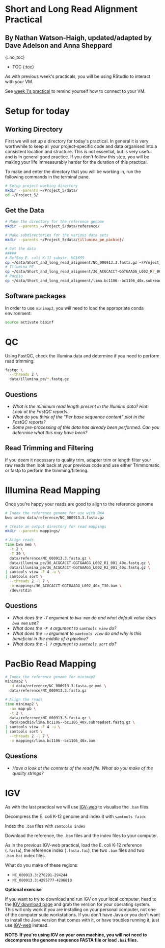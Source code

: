 # Short and Long Read Alignment Practical
## By Nathan Watson-Haigh, updated/adapted by Dave Adelson and Anna Sheppard
{:.no_toc}

* TOC
{:toc}

As with previous week's practicals, you will be using RStudio to interact with your VM.

See [week 1's practical](../Bash_Practicals/1_IntroBash.md#rstudio) to remind yourself how to connect to your VM.

# Setup for today

## Working Directory

First we will set up a directory for today's practical.
In general it is very worthwhile to keep all your project-specific code and data organised into a consistent location and structure.
This is not essential, but is very useful and is in general good practice.
If you don't follow this step, you will be making your life immeasurably harder for the duration of this practical.

To make and enter the directory that you will be working in, run the following commands in the terminal pane.

```bash
# Setup project working directory
mkdir --parents ~/Project_5/data/
cd ~/Project_5/
```

## Get the Data

```bash
# Make the directory for the reference genome
mkdir --parents ~/Project_5/data/reference/

# Make subdirectories for the various data sets
mkdir --parents ~/Project_5/data/{illumina_pe,pacbio}/

# Get the data
#####
# RefSeq E. coli K-12 substr. MG1655
cp ~/data/Short_and_long_read_alignment/NC_000913.3.fasta.gz ~/Project_5/data/reference/
# Illumina PE
cp ~/data/Short_and_long_read_alignment/36_ACGCACCT-GGTGAAGG_L002_R?_001_40x.fastq.gz ~/Project_5/data/illumina_pe/
# PacBio
cp ~/data/Short_and_long_read_alignment/lima.bc1106--bc1106_40x.subreadset.fastq.gz ~/Project_5/data/pacbio/

```

## Software packages
In order to use `minimap2`, you will need to load the appropriate conda environment:
```bash
source activate bioinf
```

# QC

Using FastQC, check the Illumina data and determine if you need to perform read trimming.

```bash
fastqc \
  --threads 2 \
  data/illumina_pe/*.fastq.gz
```

## Questions

 - *What is the minimum read length present in the Illumina data? Hint: Look at the FastQC reports.*
 - *What do you think of the "Per base sequence content" plot in the FastQC reports?*
 - *Some pre-processing of this data has already been performed. Can you determine what this may have been?*

## Read Trimming and Filtering

If you deem it necessary to quality trim, adapter trim or length filter your raw reads then look back at your previous code and use either Trimmomatic or fastp to perform the trimming/filtering.

# Illumina Read Mapping

Once you're happy your reads are good to align to the reference genome

```bash
# Index the reference genome for use with BWA
bwa index data/reference/NC_000913.3.fasta.gz

# Create an output directory for read mappings
mkdir --parents mappings/

# Align reads
time bwa mem \
  -t 2 \
  -T 30 \
  data/reference/NC_000913.3.fasta.gz \
  data/illumina_pe/36_ACGCACCT-GGTGAAGG_L002_R1_001_40x.fastq.gz \
  data/illumina_pe/36_ACGCACCT-GGTGAAGG_L002_R2_001_40x.fastq.gz \
| samtools view -F 4 -u \
| samtools sort \
  --threads 2 -l 7 \
  -o mappings/36_ACGCACCT-GGTGAAGG_L002_40x_T30.bam \
  /dev/stdin
```

## Questions

 - *What does the `-T` argument to `bwa mem` do and what default value does `bwa mem` use?*
 - *What does the `-F 4` argument to `samtools view` do?*
 - *What does the `-u` argument to `samtools view` do and why is this beneficial in the middle of a pipeline?*
 - *What does the `-l 7` argument to `samtools sort` do?*

# PacBio Read Mapping

```bash
# Index the reference genome for minimap2
minimap2 \
  -d data/reference/NC_000913.3.fasta.gz.mmi \
  data/reference/NC_000913.3.fasta.gz

# Align the reads
time minimap2 \
  -ax map-pb \
  -t 2 \
  data/reference/NC_000913.3.fasta.gz \
  data/pacbio/lima.bc1106--bc1106_40x.subreadset.fastq.gz \
| samtools view -F 4 -u \
| samtools sort \
  --threads 2 -l 7 \
  -o mappings/lima.bc1106--bc1106_40x.bam
```

## Questions

 - *Have a look at the contents of the read file. What do you make of the quality strings?*

# IGV

As with the last practical we will use [IGV-web](https://igv.org/app/) to visualise the `.bam` files. 

Decompress the E. coli K-12 genome and index it with `samtools faidx`

Index the `.bam` files with `samtools index`

Download the reference, the `.bam` files and the index files to your computer.

As in the previous IGV-web practical, load the E. coli K-12 reference (`.fasta`), the reference index (`.fasta.fai`), the two `.bam` files and two `.bam.bai` index files.

What do you make of these regions:

 * `NC_000913.3:276291-294244`
 * `NC_000913.3:4295777-4296810`

**Optional exercise**

If you want to try to download and run IGV on your local computer, head to the [IGV download page](https://software.broadinstitute.org/software/igv/download) and grab the version for your operating system. This will only work if you are installing on your personal computer, not one of the computer suite workstations. 
If you don't have Java or you don't want to install the Java version that comes with it, or have troubles running it, just use [IGV-web](https://igv.org/app/) instead.

**NOTE: If you're using IGV on your own machine, you will not need to decompress the genome sequence FASTA file or load `.bai` files.**

